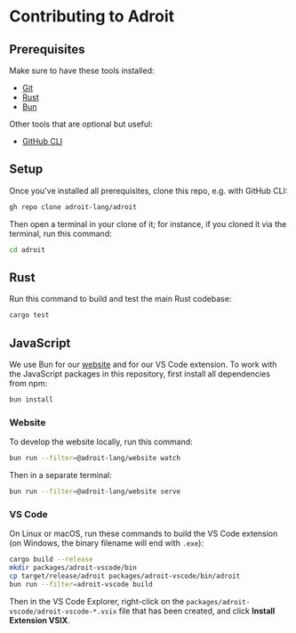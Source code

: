 # Contributing to Adroit

## Prerequisites

Make sure to have these tools installed:

- [Git][]
- [Rust][]
- [Bun][]

Other tools that are optional but useful:

- [GitHub CLI][]

## Setup

Once you've installed all prerequisites, clone this repo, e.g. with GitHub CLI:

```sh
gh repo clone adroit-lang/adroit
```

Then open a terminal in your clone of it; for instance, if you cloned it via the
terminal, run this command:

```sh
cd adroit
```

## Rust

Run this command to build and test the main Rust codebase:

```sh
cargo test
```

## JavaScript

We use Bun for our [website][] and for our VS Code extension. To work with the
JavaScript packages in this repository, first install all dependencies from npm:

```sh
bun install
```

### Website

To develop the website locally, run this command:

```sh
bun run --filter=@adroit-lang/website watch
```

Then in a separate terminal:

```sh
bun run --filter=@adroit-lang/website serve
```

### VS Code

On Linux or macOS, run these commands to build the VS Code extension (on
Windows, the binary filename will end with `.exe`):

```sh
cargo build --release
mkdir packages/adroit-vscode/bin
cp target/release/adroit packages/adroit-vscode/bin/adroit
bun run --filter=adroit-vscode build
```

Then in the VS Code Explorer, right-click on the
`packages/adroit-vscode/adroit-vscode-*.vsix` file that has been created, and
click **Install Extension VSIX**.

[bun]: https://bun.sh/
[git]: https://git-scm.com/downloads
[github cli]: https://github.com/cli/cli#installation
[rust]: https://www.rust-lang.org/tools/install
[website]: https://adroit-lang.org

